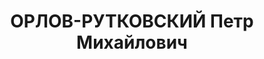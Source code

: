 ---
title: ОРЛОВ-РУТКОВСКИЙ Петр Михайлович
description: "Род. в 1897, Витебская обл., Полоцк, русский, обр.: среднее. Проживал:\
  \ Алма-Ата. Начальник ОРС Казжелдорстроя \n  Арестован 04.08.1936. Обв. по ст. 58-7,\
  \ 58-8, 58-11. Приговор: выездная сессия ВК ВС СССР, 10.03.1937 – лишению свободы\
  \ в ИТЛ на 15 лет. \n  Реабилитирован Верховным судом СССР 08.02.1940"
---